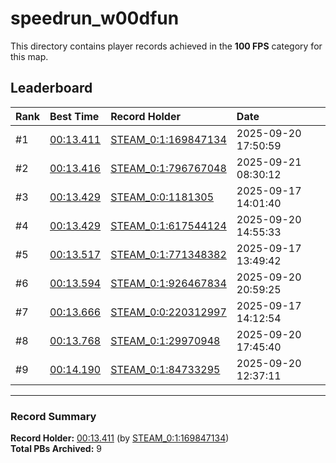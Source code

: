 # speedrun_w00dfun

This directory contains player records achieved in the **100 FPS** category for this map.

## Leaderboard

| Rank | Best Time | Record Holder | Date                |
| :--- | :-------- | :------------ | :------------------ |
| #1   | [00:13.411](./00013411_STEAM_0_1_169847134_20250920-175059.zip) | [STEAM_0:1:169847134](https://speedrun16.com/profile/STEAM_0:1:169847134)   | 2025-09-20 17:50:59 |
| #2   | [00:13.416](./00013416_STEAM_0_1_796767048_20250921-083012.zip) | [STEAM_0:1:796767048](https://speedrun16.com/profile/STEAM_0:1:796767048)   | 2025-09-21 08:30:12 |
| #3   | [00:13.429](./00013429_STEAM_0_0_1181305_20250917-140140.zip) | [STEAM_0:0:1181305](https://speedrun16.com/profile/STEAM_0:0:1181305)   | 2025-09-17 14:01:40 |
| #4   | [00:13.429](./00013429_STEAM_0_1_617544124_20250920-145533.zip) | [STEAM_0:1:617544124](https://speedrun16.com/profile/STEAM_0:1:617544124)   | 2025-09-20 14:55:33 |
| #5   | [00:13.517](./00013517_STEAM_0_1_771348382_20250917-134942.zip) | [STEAM_0:1:771348382](https://speedrun16.com/profile/STEAM_0:1:771348382)   | 2025-09-17 13:49:42 |
| #6   | [00:13.594](./00013594_STEAM_0_1_926467834_20250920-205925.zip) | [STEAM_0:1:926467834](https://speedrun16.com/profile/STEAM_0:1:926467834)   | 2025-09-20 20:59:25 |
| #7   | [00:13.666](./00013666_STEAM_0_0_220312997_20250917-141254.zip) | [STEAM_0:0:220312997](https://speedrun16.com/profile/STEAM_0:0:220312997)   | 2025-09-17 14:12:54 |
| #8   | [00:13.768](./00013768_STEAM_0_1_29970948_20250920-174540.zip) | [STEAM_0:1:29970948](https://speedrun16.com/profile/STEAM_0:1:29970948)   | 2025-09-20 17:45:40 |
| #9   | [00:14.190](./00014190_STEAM_0_1_84733295_20250920-123711.zip) | [STEAM_0:1:84733295](https://speedrun16.com/profile/STEAM_0:1:84733295)   | 2025-09-20 12:37:11 |

---

### Record Summary
**Record Holder:** [00:13.411](./00013411_STEAM_0_1_169847134_20250920-175059.zip) (by [STEAM_0:1:169847134](https://speedrun16.com/profile/STEAM_0:1:169847134))  
**Total PBs Archived:** 9